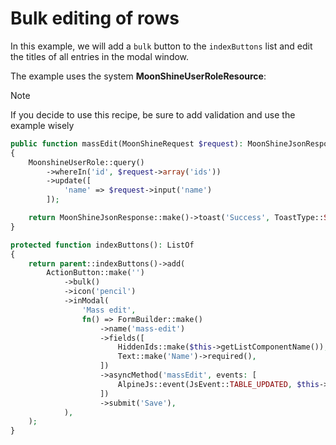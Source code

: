 # Bulk editing of rows

In this example, we will add a `bulk` button to the `indexButtons` list and edit the titles of all entries in the modal window.

The example uses the system **MoonShineUserRoleResource**:

> [!NOTE]
> If you decide to use this recipe, be sure to add validation and use the example wisely

```php
public function massEdit(MoonShineRequest $request): MoonShineJsonResponse
{
    MoonshineUserRole::query()
        ->whereIn('id', $request->array('ids'))
        ->update([
            'name' => $request->input('name')
        ]);

    return MoonShineJsonResponse::make()->toast('Success', ToastType::SUCCESS);
}

protected function indexButtons(): ListOf
{
    return parent::indexButtons()->add(
        ActionButton::make('')
            ->bulk()
            ->icon('pencil')
            ->inModal(
                'Mass edit',
                fn() => FormBuilder::make()
                    ->name('mass-edit')
                    ->fields([
                        HiddenIds::make($this->getListComponentName()),
                        Text::make('Name')->required(),
                    ])
                    ->asyncMethod('massEdit', events: [
                        AlpineJs::event(JsEvent::TABLE_UPDATED, $this->getListComponentName())
                    ])
                    ->submit('Save'),
            ),
    );
}
```
